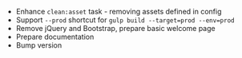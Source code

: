 - Enhance `clean:asset` task - removing assets defined in config
- Support `--prod` shortcut for `gulp build --target=prod --env=prod`
- Remove jQuery and Bootstrap, prepare basic welcome page
- Prepare documentation 
- Bump version
